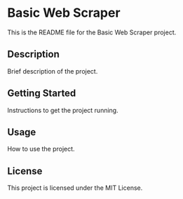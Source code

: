 # Basic Web Scraper

This is the README file for the Basic Web Scraper project.

## Description

Brief description of the project.

## Getting Started

Instructions to get the project running.

## Usage

How to use the project.

## License

This project is licensed under the MIT License.